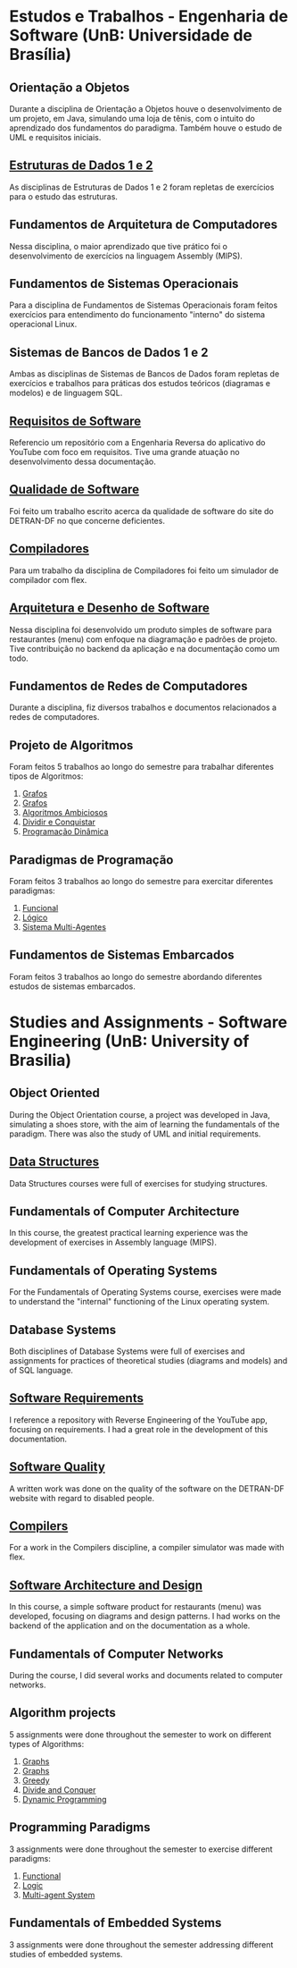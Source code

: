 # Estudos e Trabalhos - Engenharia de Software (UnB: Universidade de Brasília)

## Orientação a Objetos

Durante a disciplina de Orientação a Objetos houve o desenvolvimento de um projeto, em Java, simulando uma loja de tênis, com o intuito do aprendizado dos fundamentos do paradigma. Também houve o estudo de UML e requisitos iniciais.

## [Estruturas de Dados 1 e 2](https://github.com/victorleaoo/UnB-Software/tree/main/EDA1_2_DS)

As disciplinas de Estruturas de Dados 1 e 2 foram repletas de exercícios para o estudo das estruturas.

## Fundamentos de Arquitetura de Computadores

Nessa disciplina, o maior aprendizado que tive prático foi o desenvolvimento de exercícios na linguagem Assembly (MIPS).

## Fundamentos de Sistemas Operacionais

Para a disciplina de Fundamentos de Sistemas Operacionais foram feitos exercícios para entendimento do funcionamento "interno" do sistema operacional Linux.

## Sistemas de Bancos de Dados 1 e 2

Ambas as disciplinas de Sistemas de Bancos de Dados foram repletas de exercícios e trabalhos para práticas dos estudos teóricos (diagramas e modelos) e de linguagem SQL.

## [Requisitos de Software](https://github.com/Requisitos-de-Software/2022.1-Youtube)

Referencio um repositório com a Engenharia Reversa do aplicativo do YouTube com foco em requisitos. Tive uma grande atuação no desenvolvimento dessa documentação.

## [Qualidade de Software](https://github.com/victorleaoo/UnB-Software/tree/main/QUAL)

Foi feito um trabalho escrito acerca da qualidade de software do site do DETRAN-DF no que concerne deficientes.

## [Compiladores](https://github.com/victorleaoo/UnB-Software/tree/main/COMP)

Para um trabalho da disciplina de Compiladores foi feito um simulador de compilador com flex.

## [Arquitetura e Desenho de Software](https://github.com/UnBArqDsw2022-2/2022.2_G5_SoftSteakHouse)

Nessa disciplina foi desenvolvido um produto simples de software para restaurantes (menu) com enfoque na diagramação e padrões de projeto. Tive contribuição no backend da aplicação e na documentação como um todo.

## Fundamentos de Redes de Computadores

Durante a disciplina, fiz diversos trabalhos e documentos relacionados a redes de computadores.

## Projeto de Algoritmos

Foram feitos 5 trabalhos ao longo do semestre para trabalhar diferentes tipos de Algoritmos:

1. [Grafos](https://github.com/projeto-de-algoritmos/Grafos1_War)
1. [Grafos](https://github.com/projeto-de-algoritmos/Grafos2_WesterosNav/)
1. [Algoritmos Ambiciosos](https://github.com/projeto-de-algoritmos/Greed_WitcherAlchemy)
1. [Dividir e Conquistar](https://github.com/projeto-de-algoritmos/DividirConquistar_ExerciciosDiversos_Dupla25)
1. [Programação Dinâmica](https://github.com/projeto-de-algoritmos/PD_ExerciciosDiversosDupla25)

## Paradigmas de Programação

Foram feitos 3 trabalhos ao longo do semestre para exercitar diferentes paradigmas:

1. [Funcional](https://github.com/UnBParadigmas2023-1-Turma02/2023.1_G2_Funcional_UNO)
1. [Lógico](https://github.com/UnBParadigmas2023-1-Turma02/2023.1_G2_Logico_OptaSoftware)
1. [Sistema Multi-Agentes](https://github.com/UnBParadigmas2023-1-Turma02/2023.1_G2_SMA_SimuladorDoenca)

## Fundamentos de Sistemas Embarcados

Foram feitos 3 trabalhos ao longo do semestre abordando diferentes estudos de sistemas embarcados.

# Studies and Assignments - Software Engineering (UnB: University of Brasilia)

## Object Oriented

During the Object Orientation course, a project was developed in Java, simulating a shoes store, with the aim of learning the fundamentals of the paradigm. There was also the study of UML and initial requirements.

## [Data Structures](https://github.com/victorleaoo/UnB-Software/tree/main/EDA1_2_DS)

Data Structures courses were full of exercises for studying structures.

## Fundamentals of Computer Architecture

In this course, the greatest practical learning experience was the development of exercises in Assembly language (MIPS).

## Fundamentals of Operating Systems

For the Fundamentals of Operating Systems course, exercises were made to understand the "internal" functioning of the Linux operating system.

## Database Systems

Both disciplines of Database Systems were full of exercises and assignments for practices of theoretical studies (diagrams and models) and of SQL language.

## [Software Requirements](https://github.com/Requisitos-de-Software/2022.1-Youtube)

I reference a repository with Reverse Engineering of the YouTube app, focusing on requirements. I had a great role in the development of this documentation.

## [Software Quality](https://github.com/victorleaoo/UnB-Software/tree/main/QUAL)

A written work was done on the quality of the software on the DETRAN-DF website with regard to disabled people.

## [Compilers](https://github.com/victorleaoo/UnB-Software/tree/main/COMP)

For a work in the Compilers discipline, a compiler simulator was made with flex.

## [Software Architecture and Design](https://github.com/UnBArqDsw2022-2/2022.2_G5_SoftSteakHouse)

In this course, a simple software product for restaurants (menu) was developed, focusing on diagrams and design patterns. I had works on the backend of the application and on the documentation as a whole.

## Fundamentals of Computer Networks

During the course, I did several works and documents related to computer networks.

## Algorithm projects

5 assignments were done throughout the semester to work on different types of Algorithms:

1. [Graphs](https://github.com/projeto-de-algoritmos/Grafos1_War)
1. [Graphs](https://github.com/projeto-de-algoritmos/Grafos2_WesterosNav/)
1. [Greedy](https://github.com/projeto-de-algoritmos/Greed_WitcherAlchemy)
1. [Divide and Conquer](https://github.com/projeto-de-algoritmos/DividirConquistar_ExerciciosDiversos_Dupla25)
1. [Dynamic Programming](https://github.com/projeto-de-algoritmos/PD_ExerciciosDiversosDupla25)

## Programming Paradigms

3 assignments were done throughout the semester to exercise different paradigms:

1. [Functional](https://github.com/UnBParadigmas2023-1-Turma02/2023.1_G2_Funcional_UNO)
1. [Logic](https://github.com/UnBParadigmas2023-1-Turma02/2023.1_G2_Logico_OptaSoftware)
1. [Multi-agent System](https://github.com/UnBParadigmas2023-1-Turma02/2023.1_G2_SMA_SimuladorDoenca)

## Fundamentals of Embedded Systems

3 assignments were done throughout the semester addressing different studies of embedded systems.